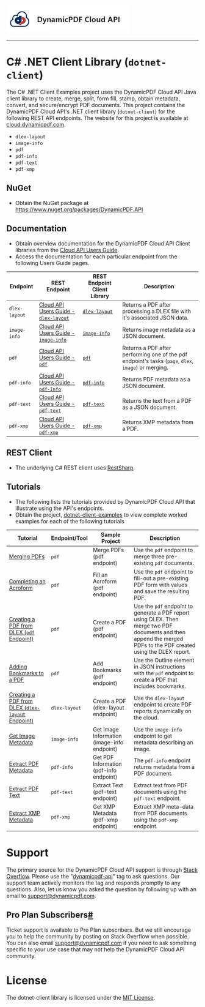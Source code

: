 ![](./logo-banner2.png)

___

# C# .NET Client Library (`dotnet-client`)

The C# .NET Client Examples project uses the DynamicPDF Cloud API Java client library to create, merge, split, form fill, stamp, obtain metadata, convert, and secure/encrypt PDF documents. This project contains the DynamicPDF Cloud API's .NET client library (`dotnet-client`) for the following REST API endpoints. The website for this project is available at [cloud.dynamicpdf.com](https://cloud.dynamicpdf.com/).

* `dlex-layout`
* `image-info`
* `pdf`
* `pdf-info`
* `pdf-text`
* `pdf-xmp`

## NuGet

* Obtain the NuGet package at https://www.nuget.org/packages/DynamicPDF.API

## Documentation

* Obtain overview documentation for the DynamicPDF Cloud API Client libraries from the [Cloud API Users Guide](https://cloud.dynamicpdf.com/docs/usersguide/cloud-api/client-libraries/cloud-api-client-libraries).
* Access the documentation for each particular endpoint from the following Users Guide pages. 

| Endpoint      | REST Endpoint                                                | REST Endpoint Client Library              | Description                                                  |
| ------------- | ------------------------------------------------------------ | ----------------------------------------- | ------------------------------------------------------------ |
| `dlex-layout` | [Cloud API Users Guide - `dlex-layout`](./cloud-api-dlex-layout) | [`dlex-layout`](./client-api-dlex-layout) | Returns a PDF after processing a DLEX file with it's associated JSON data. |
| `image-info`  | [Cloud API Users Guide - `image-info`](./cloud-api-image-info) | [`image-info`](./client-api-image-info)   | Returns image metadata as a JSON document.                   |
| `pdf`         | [Cloud API Users Guide - `pdf`](./cloud-api-pdf)             | [`pdf`](./client-api-pdf)                 | Returns a PDF after performing one of the pdf endpoint's tasks (`page`, `dlex`, `image`) or merging. |
| `pdf-info`    | [Cloud API Users Guide - `pdf-Info`](./cloud-api-pdf-info)   | [`pdf-info`](./client-api-pdf-info)       | Returns PDF metadata as a JSON document.                     |
| `pdf-text`    | [Cloud API Users Guide - `pdf-text`](./cloud-api-pdf-text)   | [`pdf-text`](./client-api-pdf-text)       | Returns the text from a PDF as a JSON document.              |
| `pdf-xmp`     | [Cloud API Users Guide - `pdf-xmp`](./cloud-api-pdf-xmp)     | [`pdf-xmp`](./client-api-pdf-xmp)         | Returns XMP metadata from a PDF.                             |

## REST Client

* The underlying C# REST client uses [RestSharp](https://restsharp.dev/).

## Tutorials

* The following lists the tutorials provided by DynamicPDF Cloud API that illustrate using the API's endpoints.
* Obtain the project, [dotnet-client-examples](https://github.com/dynamicpdf-api/dotnet-client-examples) to view complete worked examples for each of the following tutorials

| Tutorial                                                     | Endpoint/Tool | Sample Project                              | Description                                                  |
| ------------------------------------------------------------ | ------------- | ------------------------------------------- | ------------------------------------------------------------ |
| [Merging PDFs](./cloud-api/merging-pdfs)                     | `pdf`         | Merge PDFs (pdf endpoint)                   | Use the `pdf` endpoint to merge three pre-existing `pdf` documents. |
| [Completing an Acroform](./cloud-api/form-completion)        | `pdf`         | Fill an Acroform (pdf endpoint)             | Use the `pdf` endpoint to fill-out a pre-existing PDF form with values and save the resulting PDF. |
| [Creating a PDF from DLEX (`pdf` Endpoint)](./cloud-api/dlex-pdf-endpoint) | `pdf`         | Create a PDF (pdf endpoint)                 | Use the `pdf` endpoint to generate a PDF report using DLEX. Then merge two PDF documents and then append the merged PDFs to the PDF created using the DLEX report. |
| [Adding Bookmarks to a PDF](./cloud-api/bookmarks)           | `pdf`         | Add Bookmarks (pdf endpoint)                | Use the Outline element in JSON instructions with the `pdf` endpoint to create a PDF that includes bookmarks. |
| [Creating a PDF from DLEX (`dlex-layout` Endpoint)](./cloud-api/dlex-layout) | `dlex-layout` | Create a PDF (dlex-layout endpoint)         | Use the `dlex-layout` endpoint to create PDF reports dynamically on the cloud. |
| [Get Image Metadata](./cloud-api/image-info)                 | `image-info`  | Get Image Information (image-info endpoint) | Use the `image-info` endpoint to get metadata describing an image. |
| [Extract PDF Metadata](./cloud-api/pdf-info)                 | `pdf-info`    | Get PDF Information (pdf-info endpoint)     | The `pdf-info` endpoint returns metadata from a PDF document. |
| [Extract PDF Text](./cloud-api/pdf-text)                     | `pdf-text`    | Extract Text (pdf-text endpoint)            | Extract text from PDF documents using the `pdf-text` endpoint. |
| [Extract XMP Metadata](./cloud-api/pdf-xmp)                  | `pdf-xmp`     | Get XMP Metadata (pdf-xmp endpoint)         | Extract XMP meta-data from PDF documents using the `pdf-xmp` endpoint. |

# Support

The primary source for the DynamicPDF Cloud API support is through [Stack Overflow](https://stackoverflow.com/questions/tagged/dynamicpdf-api). Please use the "[dynamicpdf-api](https://stackoverflow.com/questions/tagged/dynamicpdf-api)" tag to ask questions. Our support team actively monitors the tag and responds promptly to any questions.  Also, let us know you asked the question by following up with an email to [support@dynamicpdf.com](mailto:support@dynamicpdf.com). 

## Pro Plan Subscribers[#](https://cloud.dynamicpdf.com/support#pro-plan-subscribers)

Ticket support is available to Pro Plan subscribers. But we still encourage you to help the community by posting on Stack Overflow when possible. You can also email [support@dynamicpdf.com](mailto:support@dynamicpdf.com) if you need to ask something specific to your use case that may not help the DynamicPDF Cloud API community.

# License

The dotnet-client library is licensed under the [MIT License](./LICENSE).
